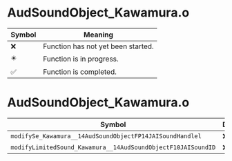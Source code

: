 # AudSoundObject_Kawamura.o
| Symbol | Meaning 
| ------------- | ------------- 
| :x: | Function has not yet been started. 
| :eight_pointed_black_star: | Function is in progress. 
| :white_check_mark: | Function is completed. 


# AudSoundObject_Kawamura.o
| Symbol | Decompiled? |
| ------------- | ------------- |
| `modifySe_Kawamura__14AudSoundObjectFP14JAISoundHandlel` | :x: |
| `modifyLimitedSound_Kawamura__14AudSoundObjectF10JAISoundID` | :x: |
